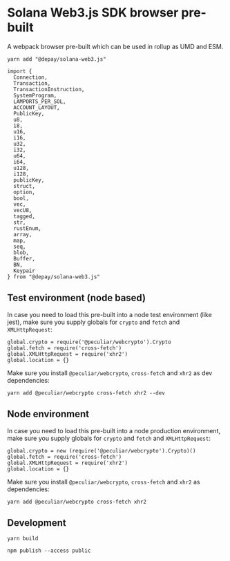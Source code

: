 # Solana Web3.js SDK browser pre-built

A webpack browser pre-built which can be used in rollup as UMD and ESM.

```
yarn add "@depay/solana-web3.js"
```

```
import {
  Connection,
  Transaction,
  TransactionInstruction,
  SystemProgram,
  LAMPORTS_PER_SOL,
  ACCOUNT_LAYOUT,
  PublicKey,
  u8,
  i8,
  u16,
  i16,
  u32,
  i32,
  u64,
  i64,
  u128,
  i128,
  publicKey,
  struct,
  option,
  bool,
  vec,
  vecU8,
  tagged,
  str,
  rustEnum,
  array,
  map,
  seq,
  blob,
  Buffer,
  BN,
  Keypair
} from "@depay/solana-web3.js"
```

## Test environment (node based)

In case you need to load this pre-built into a node test environment (like jest), make sure you supply globals for `crypto` and `fetch` and `XMLHttpRequest`:

```
global.crypto = require('@peculiar/webcrypto').Crypto
global.fetch = require('cross-fetch')
global.XMLHttpRequest = require('xhr2')
global.location = {}
```

Make sure you install `@peculiar/webcrypto`, `cross-fetch` and `xhr2` as dev dependencies:

```
yarn add @peculiar/webcrypto cross-fetch xhr2 --dev
```

## Node environment

In case you need to load this pre-built into a node production environment, make sure you supply globals for `crypto` and `fetch` and `XMLHttpRequest`:

```
global.crypto = new (require('@peculiar/webcrypto').Crypto)()
global.fetch = require('cross-fetch')
global.XMLHttpRequest = require('xhr2')
global.location = {}
```

Make sure you install `@peculiar/webcrypto`, `cross-fetch` and `xhr2` as dependencies:

```
yarn add @peculiar/webcrypto cross-fetch xhr2
```

## Development

```
yarn build
```

```
npm publish --access public
```

